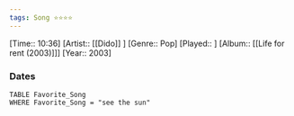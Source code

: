 ```yaml
---
tags: Song ⭐⭐⭐⭐ 
---
```

[Time:: 10:36]
[Artist:: [[Dido]] ]
[Genre:: Pop]
[Played:: ]
[Album:: [[Life for rent (2003)]]]
[Year:: 2003]
### Dates
````dataview
TABLE Favorite_Song
WHERE Favorite_Song = "see the sun"
````